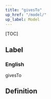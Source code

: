 ```yaml
---
title: "givesTo"
up_href: "/model/"
up_label: Model
---
```


[TOC]

## Label

### English
givesTo


## Definition



    
